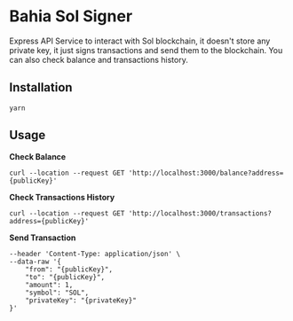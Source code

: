 <!-- Add a h1 title -->
# Bahia Sol Signer
<!-- adds description of project -->
Express API Service to interact with Sol blockchain, it doesn't store any private key, it just signs transactions and send them to the blockchain.
You can also check balance and transactions history.

## Installation
`yarn`

## Usage

**Check Balance**

`curl --location --request GET 'http://localhost:3000/balance?address={publicKey}'`

**Check Transactions History**

`curl --location --request GET 'http://localhost:3000/transactions?address={publicKey}'`

**Send Transaction**

```curl --location --request POST 'http://localhost:3000/transaction' \
--header 'Content-Type: application/json' \
--data-raw '{
    "from": "{publicKey}",
    "to": "{publicKey}",
    "amount": 1,
    "symbol": "SOL",
    "privateKey": "{privateKey}"
}'


